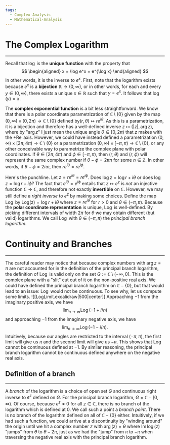 ```yaml
---
tags:
  - Complex-Analysis
  - Mathematical-Analysis
---
```

# The Complex Logarithm
---
Recall that $\log$ is the **unique function** with the property that 
$$
\begin{aligned}
x = \log e^x = e^{\log x}
\end{aligned}
$$In other words, it is the inverse to $e^x$. First, note that the logarithm exists because $e^x$ is a **bijection** $\mathbb R \to (0,\infty)$, or in other words, for each and every $y \in (0,\infty)$, there exists a unique $x \in \mathbb R$ such that $y = e^x$. It follows that $\log(y) = x$.

The **complex exponential function** is a bit less straightforward. We know that there is a polar coordinate parametrization of $\mathbb C \setminus \{0\}$ given by the map $(0, \infty) \times [0, 2\pi) \to \mathbb C \setminus \{0\}$ defined by$(r, \theta) \mapsto re^{i\theta}$. As this is a parametrization, it is a bijection and therefore has a well-defined inverse $z\mapsto (|z|, \operatorname{arg} z)$, where by "$\operatorname{arg} z$" I just mean the unique angle $\theta \in [0, 2\pi)$ that $z$ makes with the $+\operatorname{Re}$ axis. However, we could have instead defined a parametrization  $(0, \infty) \times [2\pi, 4\pi) \to \mathbb C \setminus \{0\}$ or a parametrization $(0, \infty) \times [-\pi, \pi) \to \mathbb C \setminus \{0\}$, or any other conceivable way to parametrize the complex plane with polar coordinates. If $\theta \in [2\pi, 4\pi)$ and $\phi \in [-\pi, \pi)$, then $(r, \theta)$ and $(r, \phi)$ will represent the same complex number if $\theta - \phi = 2\pi n$ for some $n \in \mathbb Z$. In other words, if $\theta - \phi = 2\pi n$, then $re^{i\theta} = re^{i\phi}$.

Here's the punchline. Let $z = re^{i\theta} = re^{i\phi}$. Does $\log z = \log r + i\theta$ or does $\log z = \log r + i\phi$? The fact that $e^{i\theta} = e^{i\phi}$ entails that $z\mapsto e^z$ is *not* an injective function $\mathbb C \to \mathbb C$, and therefore not exactly **invertible** on $\mathbb C$. However, we may still define a *right inverse* to $e^z$ by making some choices. Define the map $\operatorname{Log}$ by $\operatorname{Log(z)} = \log r + i\theta$ where $z = re^{i\theta}$ for $r > 0$ and $\theta \in (-\pi, \pi)$. Because the **polar coordinate representation** is unique, $\operatorname{Log}$ is well-defined. By picking different intervals of width $2\pi$ for $\theta$ we may obtain different (but valid) logarithms. We call $\operatorname{Log}$ with $\theta \in (-\pi, \pi)$ the *principal branch logarithm*.
# Continuity and Branches
---
The careful reader may notice that because complex numbers with $\arg z = \pi$ are not accounted for in the definition of the principal branch logarithm, the definition of $\operatorname{Log}$ is valid only on the set $G:=\mathbb C \setminus (-\infty, 0]$. This is the complex plane with a "slit" cut out of it on the non-positive real axis. We could have defined the principal branch logarithm on $\mathbb C - \{0\}$, but that would lead to an issue: $\operatorname{Log}$ would not be continuous. To see why, let us compute some limits.
![[LogLimit.excalidraw|500|center]]
Approaching $-1$ from the imaginary positive axis, we have $$\lim_{n\to\infty} \operatorname{Log}(-1 + i/n)$$ and approaching $-1$ from the imaginary negative axis, we have $$\lim_{n\to\infty} \operatorname{Log} (-1 - i/n).$$ Intuitively, because our angles are restricted to the interval $(-\pi, \pi)$, the first limit will give us $\pi$ and the second limit will give us $-\pi$. This shows that $\operatorname{Log}$ cannot be continuous defined at $-1$. By similar reasoning, the principal branch logarithm cannot be continuous defined anywhere on the negative real axis.
## Definition of a branch
---
A $branch$ of the logarithm is a choice of open set $G$ and continuous right inverse to $e^z$ defined on $G$. For the principal branch logarithm, $G = \mathbb C - [0, \infty)$. Of course, because $e^z \neq 0$ for all $z \in \mathbb C$, there is no branch of the logarithm which is defined at $0$. We call such a point a *branch point*. There is no branch of the logarithm defined on all of $\mathbb C -\{0\}$ either. Intuitively, if we had such a function, we could arrive at a discontinuity by "winding around" the origin until we hit a complex number $z$ with $\arg(z) = \theta$ where $\operatorname{Im}\log (z)$ "jumps" from $\theta$ to $\theta - 2\pi$, just as we had the "jump" from $\pi$ to $-\pi$ when traversing the negative real axis with the principal branch logarithm.